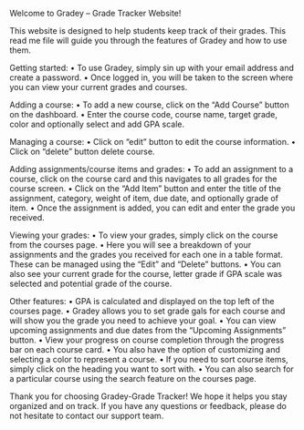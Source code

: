 Welcome to Gradey – Grade Tracker Website!

This website is designed to help students keep track of their grades. This read me file will guide you through the features of Gradey and how to use them.

Getting started:
• To use Gradey, simply sin up with your email address and create a password.
• Once logged in, you will be taken to the screen where you can view your current grades and courses.

Adding a course:
• To add a new course, click on the “Add Course” button on the dashboard.
• Enter the course code, course name, target grade, color and optionally select and add GPA scale.

Managing a course:
• Click on “edit” button to edit the course information.
• Click on “delete” button delete course.

Adding assignments/course items and grades:
• To add an assignment to a course, click on the course card and this navigates to all grades for the course screen.
• Click on the “Add Item” button and enter the title of the assignment, category, weight of item, due date, and optionally grade of item.
• Once the assignment is added, you can edit and enter the grade you received.

Viewing your grades:
• To view your grades, simply click on the course from the courses page.
• Here you will see a breakdown of your assignments and the grades you received for each one in a table format. These can be managed using the “Edit” and “Delete” buttons.
• You can also see your current grade for the course, letter grade if GPA scale was selected and potential grade of the course.

Other features:
• GPA is calculated and displayed on the top left of the courses page.
• Gradey allows you to set grade gals for each course and will show you the grade you need to achieve your goal.
• You can view upcoming assignments and due dates from the “Upcoming Assignments” button.
• View your progress on course completion through the progress bar on each course card.
• You also have the option of customizing and selecting a color to represent a course.
• If you need to sort course items, simply click on the heading you want to sort with.
• You can also search for a particular course using the search feature on the courses page.

Thank you for choosing Gradey-Grade Tracker! We hope it helps you stay organized and on track. If you have any questions or feedback, please do not hesitate to contact our support team.